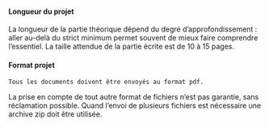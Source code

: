 #### Longueur du projet

La longueur de la partie théorique dépend du degré d’approfondissement :
aller au-delà du strict minimum permet souvent de mieux faire comprendre
l’essentiel. La taille attendue de la partie écrite est de 10 à 15
pages.

#### Format projet

```{Attention}
Tous les documents doivent être envoyés au format pdf. 
```
La prise en compte de tout autre format de fichiers n’est pas garantie, sans
réclamation possible. Quand l’envoi de plusieurs fichiers est nécessaire
une archive zip doit être utilisée.

